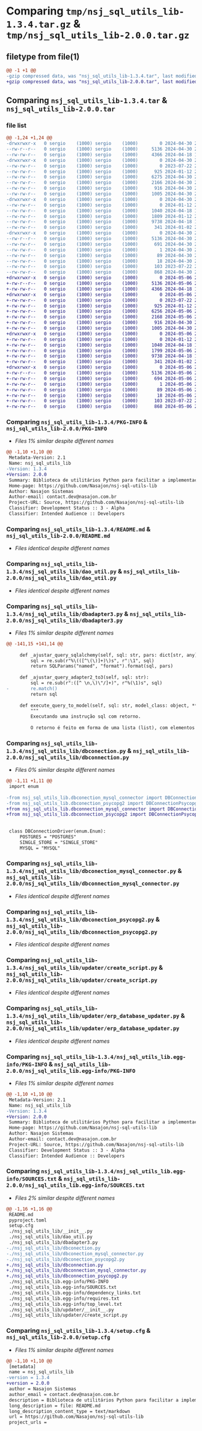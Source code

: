 # Comparing `tmp/nsj_sql_utils_lib-1.3.4.tar.gz` & `tmp/nsj_sql_utils_lib-2.0.0.tar.gz`

## filetype from file(1)

```diff
@@ -1 +1 @@
-gzip compressed data, was "nsj_sql_utils_lib-1.3.4.tar", last modified: Tue Apr 30 23:43:01 2024, max compression
+gzip compressed data, was "nsj_sql_utils_lib-2.0.0.tar", last modified: Mon May  6 22:56:02 2024, max compression
```

## Comparing `nsj_sql_utils_lib-1.3.4.tar` & `nsj_sql_utils_lib-2.0.0.tar`

### file list

```diff
@@ -1,24 +1,24 @@
-drwxrwxr-x   0 sergio    (1000) sergio    (1000)        0 2024-04-30 23:43:01.752900 nsj_sql_utils_lib-1.3.4/
--rw-r--r--   0 sergio    (1000) sergio    (1000)     5136 2024-04-30 23:43:01.752900 nsj_sql_utils_lib-1.3.4/PKG-INFO
--rw-rw-r--   0 sergio    (1000) sergio    (1000)     4366 2024-04-18 17:44:27.000000 nsj_sql_utils_lib-1.3.4/README.md
-drwxrwxr-x   0 sergio    (1000) sergio    (1000)        0 2024-04-30 23:43:01.748900 nsj_sql_utils_lib-1.3.4/nsj_sql_utils_lib/
--rw-rw-r--   0 sergio    (1000) sergio    (1000)        0 2023-07-22 21:56:47.000000 nsj_sql_utils_lib-1.3.4/nsj_sql_utils_lib/__init__.py
--rw-rw-r--   0 sergio    (1000) sergio    (1000)      925 2024-01-12 20:44:34.000000 nsj_sql_utils_lib-1.3.4/nsj_sql_utils_lib/dao_util.py
--rw-rw-r--   0 sergio    (1000) sergio    (1000)     6275 2024-04-30 23:33:41.000000 nsj_sql_utils_lib-1.3.4/nsj_sql_utils_lib/dbadapter3.py
--rw-rw-r--   0 sergio    (1000) sergio    (1000)     2166 2024-04-30 22:57:24.000000 nsj_sql_utils_lib-1.3.4/nsj_sql_utils_lib/dbconection.py
--rw-rw-r--   0 sergio    (1000) sergio    (1000)      916 2024-04-30 22:23:54.000000 nsj_sql_utils_lib-1.3.4/nsj_sql_utils_lib/dbconection_mysql_connector.py
--rw-rw-r--   0 sergio    (1000) sergio    (1000)     1005 2024-04-30 22:30:45.000000 nsj_sql_utils_lib-1.3.4/nsj_sql_utils_lib/dbconection_psycopg2.py
-drwxrwxr-x   0 sergio    (1000) sergio    (1000)        0 2024-04-30 23:43:01.752900 nsj_sql_utils_lib-1.3.4/nsj_sql_utils_lib/updater/
--rw-rw-r--   0 sergio    (1000) sergio    (1000)        0 2024-01-12 20:44:34.000000 nsj_sql_utils_lib-1.3.4/nsj_sql_utils_lib/updater/__init__.py
--rw-rw-r--   0 sergio    (1000) sergio    (1000)     1040 2024-04-18 17:44:27.000000 nsj_sql_utils_lib-1.3.4/nsj_sql_utils_lib/updater/create_script.py
--rw-rw-r--   0 sergio    (1000) sergio    (1000)     1809 2024-01-12 20:44:34.000000 nsj_sql_utils_lib-1.3.4/nsj_sql_utils_lib/updater/db_updater.py
--rw-rw-r--   0 sergio    (1000) sergio    (1000)     9738 2024-04-18 17:44:27.000000 nsj_sql_utils_lib-1.3.4/nsj_sql_utils_lib/updater/erp_database_updater.py
--rw-rw-r--   0 sergio    (1000) sergio    (1000)      341 2024-01-02 22:09:17.000000 nsj_sql_utils_lib-1.3.4/nsj_sql_utils_lib/updater/vars.py
-drwxrwxr-x   0 sergio    (1000) sergio    (1000)        0 2024-04-30 23:43:01.752900 nsj_sql_utils_lib-1.3.4/nsj_sql_utils_lib.egg-info/
--rw-r--r--   0 sergio    (1000) sergio    (1000)     5136 2024-04-30 23:43:01.000000 nsj_sql_utils_lib-1.3.4/nsj_sql_utils_lib.egg-info/PKG-INFO
--rw-rw-r--   0 sergio    (1000) sergio    (1000)      691 2024-04-30 23:43:01.000000 nsj_sql_utils_lib-1.3.4/nsj_sql_utils_lib.egg-info/SOURCES.txt
--rw-rw-r--   0 sergio    (1000) sergio    (1000)        1 2024-04-30 23:43:01.000000 nsj_sql_utils_lib-1.3.4/nsj_sql_utils_lib.egg-info/dependency_links.txt
--rw-rw-r--   0 sergio    (1000) sergio    (1000)       89 2024-04-30 23:43:01.000000 nsj_sql_utils_lib-1.3.4/nsj_sql_utils_lib.egg-info/requires.txt
--rw-rw-r--   0 sergio    (1000) sergio    (1000)       18 2024-04-30 23:43:01.000000 nsj_sql_utils_lib-1.3.4/nsj_sql_utils_lib.egg-info/top_level.txt
--rw-rw-r--   0 sergio    (1000) sergio    (1000)      103 2023-07-22 22:03:17.000000 nsj_sql_utils_lib-1.3.4/pyproject.toml
--rw-rw-r--   0 sergio    (1000) sergio    (1000)      868 2024-04-30 23:43:01.752900 nsj_sql_utils_lib-1.3.4/setup.cfg
+drwxrwxr-x   0 sergio    (1000) sergio    (1000)        0 2024-05-06 22:56:02.200920 nsj_sql_utils_lib-2.0.0/
+-rw-r--r--   0 sergio    (1000) sergio    (1000)     5136 2024-05-06 22:56:02.200920 nsj_sql_utils_lib-2.0.0/PKG-INFO
+-rw-rw-r--   0 sergio    (1000) sergio    (1000)     4366 2024-04-18 17:44:27.000000 nsj_sql_utils_lib-2.0.0/README.md
+drwxrwxr-x   0 sergio    (1000) sergio    (1000)        0 2024-05-06 22:56:02.200920 nsj_sql_utils_lib-2.0.0/nsj_sql_utils_lib/
+-rw-rw-r--   0 sergio    (1000) sergio    (1000)        0 2023-07-22 21:56:47.000000 nsj_sql_utils_lib-2.0.0/nsj_sql_utils_lib/__init__.py
+-rw-rw-r--   0 sergio    (1000) sergio    (1000)      925 2024-01-12 20:44:34.000000 nsj_sql_utils_lib-2.0.0/nsj_sql_utils_lib/dao_util.py
+-rw-rw-r--   0 sergio    (1000) sergio    (1000)     6256 2024-05-06 22:23:45.000000 nsj_sql_utils_lib-2.0.0/nsj_sql_utils_lib/dbadapter3.py
+-rw-rw-r--   0 sergio    (1000) sergio    (1000)     2168 2024-05-06 22:25:04.000000 nsj_sql_utils_lib-2.0.0/nsj_sql_utils_lib/dbconnection.py
+-rw-rw-r--   0 sergio    (1000) sergio    (1000)      916 2024-04-30 22:23:54.000000 nsj_sql_utils_lib-2.0.0/nsj_sql_utils_lib/dbconnection_mysql_connector.py
+-rw-rw-r--   0 sergio    (1000) sergio    (1000)     1005 2024-04-30 22:30:45.000000 nsj_sql_utils_lib-2.0.0/nsj_sql_utils_lib/dbconnection_psycopg2.py
+drwxrwxr-x   0 sergio    (1000) sergio    (1000)        0 2024-05-06 22:56:02.200920 nsj_sql_utils_lib-2.0.0/nsj_sql_utils_lib/updater/
+-rw-rw-r--   0 sergio    (1000) sergio    (1000)        0 2024-01-12 20:44:34.000000 nsj_sql_utils_lib-2.0.0/nsj_sql_utils_lib/updater/__init__.py
+-rw-rw-r--   0 sergio    (1000) sergio    (1000)     1040 2024-04-18 17:44:27.000000 nsj_sql_utils_lib-2.0.0/nsj_sql_utils_lib/updater/create_script.py
+-rw-rw-r--   0 sergio    (1000) sergio    (1000)     1799 2024-05-06 22:25:00.000000 nsj_sql_utils_lib-2.0.0/nsj_sql_utils_lib/updater/db_updater.py
+-rw-rw-r--   0 sergio    (1000) sergio    (1000)     9738 2024-04-18 17:44:27.000000 nsj_sql_utils_lib-2.0.0/nsj_sql_utils_lib/updater/erp_database_updater.py
+-rw-rw-r--   0 sergio    (1000) sergio    (1000)      341 2024-01-02 22:09:17.000000 nsj_sql_utils_lib-2.0.0/nsj_sql_utils_lib/updater/vars.py
+drwxrwxr-x   0 sergio    (1000) sergio    (1000)        0 2024-05-06 22:56:02.200920 nsj_sql_utils_lib-2.0.0/nsj_sql_utils_lib.egg-info/
+-rw-r--r--   0 sergio    (1000) sergio    (1000)     5136 2024-05-06 22:56:02.000000 nsj_sql_utils_lib-2.0.0/nsj_sql_utils_lib.egg-info/PKG-INFO
+-rw-rw-r--   0 sergio    (1000) sergio    (1000)      694 2024-05-06 22:56:02.000000 nsj_sql_utils_lib-2.0.0/nsj_sql_utils_lib.egg-info/SOURCES.txt
+-rw-rw-r--   0 sergio    (1000) sergio    (1000)        1 2024-05-06 22:56:02.000000 nsj_sql_utils_lib-2.0.0/nsj_sql_utils_lib.egg-info/dependency_links.txt
+-rw-rw-r--   0 sergio    (1000) sergio    (1000)       89 2024-05-06 22:56:02.000000 nsj_sql_utils_lib-2.0.0/nsj_sql_utils_lib.egg-info/requires.txt
+-rw-rw-r--   0 sergio    (1000) sergio    (1000)       18 2024-05-06 22:56:02.000000 nsj_sql_utils_lib-2.0.0/nsj_sql_utils_lib.egg-info/top_level.txt
+-rw-rw-r--   0 sergio    (1000) sergio    (1000)      103 2023-07-22 22:03:17.000000 nsj_sql_utils_lib-2.0.0/pyproject.toml
+-rw-rw-r--   0 sergio    (1000) sergio    (1000)      868 2024-05-06 22:56:02.200920 nsj_sql_utils_lib-2.0.0/setup.cfg
```

### Comparing `nsj_sql_utils_lib-1.3.4/PKG-INFO` & `nsj_sql_utils_lib-2.0.0/PKG-INFO`

 * *Files 1% similar despite different names*

```diff
@@ -1,10 +1,10 @@
 Metadata-Version: 2.1
 Name: nsj_sql_utils_lib
-Version: 1.3.4
+Version: 2.0.0
 Summary: Biblioteca de utilitários Python para facilitar a implementação de sistemas com acesso a banco de dados.
 Home-page: https://github.com/Nasajon/nsj-sql-utils-lib
 Author: Nasajon Sistemas
 Author-email: contact.dev@nasajon.com.br
 Project-URL: Source, https://github.com/Nasajon/nsj-sql-utils-lib
 Classifier: Development Status :: 3 - Alpha
 Classifier: Intended Audience :: Developers
```

### Comparing `nsj_sql_utils_lib-1.3.4/README.md` & `nsj_sql_utils_lib-2.0.0/README.md`

 * *Files identical despite different names*

### Comparing `nsj_sql_utils_lib-1.3.4/nsj_sql_utils_lib/dao_util.py` & `nsj_sql_utils_lib-2.0.0/nsj_sql_utils_lib/dao_util.py`

 * *Files identical despite different names*

### Comparing `nsj_sql_utils_lib-1.3.4/nsj_sql_utils_lib/dbadapter3.py` & `nsj_sql_utils_lib-2.0.0/nsj_sql_utils_lib/dbadapter3.py`

 * *Files 1% similar despite different names*

```diff
@@ -141,15 +141,14 @@
 
     def _ajustar_query_sqlalchemy(self, sql: str, pars: dict[str, any]):
         sql = re.sub(r"%\(([^\(\)]+)\)s", r":\1", sql)
         return SQLParams("named", "format").format(sql, pars)
 
     def _ajustar_query_adapter2_to3(self, sql: str):
         sql = re.sub(r":([^ \n,\)\"/]+)", r"%(\1)s", sql)
-        re.match()
         return sql
 
     def execute_query_to_model(self, sql: str, model_class: object, **kwargs) -> list:
         """
         Executando uma instrução sql com retorno.
 
         O retorno é feito em forma de uma lista (list), com elementos do tipo passado pelo parâmetro
```

### Comparing `nsj_sql_utils_lib-1.3.4/nsj_sql_utils_lib/dbconection.py` & `nsj_sql_utils_lib-2.0.0/nsj_sql_utils_lib/dbconnection.py`

 * *Files 0% similar despite different names*

```diff
@@ -1,11 +1,11 @@
 import enum
 
-from nsj_sql_utils_lib.dbconection_mysql_connector import DBConnectionMySQLConnector
-from nsj_sql_utils_lib.dbconection_psycopg2 import DBConnectionPsycopg2
+from nsj_sql_utils_lib.dbconnection_mysql_connector import DBConnectionMySQLConnector
+from nsj_sql_utils_lib.dbconnection_psycopg2 import DBConnectionPsycopg2
 
 
 class DBConnectionDriver(enum.Enum):
     POSTGRES = "POSTGRES"
     SINGLE_STORE = "SINGLE_STORE"
     MYSQL = "MYSQL"
```

### Comparing `nsj_sql_utils_lib-1.3.4/nsj_sql_utils_lib/dbconection_mysql_connector.py` & `nsj_sql_utils_lib-2.0.0/nsj_sql_utils_lib/dbconnection_mysql_connector.py`

 * *Files identical despite different names*

### Comparing `nsj_sql_utils_lib-1.3.4/nsj_sql_utils_lib/dbconection_psycopg2.py` & `nsj_sql_utils_lib-2.0.0/nsj_sql_utils_lib/dbconnection_psycopg2.py`

 * *Files identical despite different names*

### Comparing `nsj_sql_utils_lib-1.3.4/nsj_sql_utils_lib/updater/create_script.py` & `nsj_sql_utils_lib-2.0.0/nsj_sql_utils_lib/updater/create_script.py`

 * *Files identical despite different names*

### Comparing `nsj_sql_utils_lib-1.3.4/nsj_sql_utils_lib/updater/erp_database_updater.py` & `nsj_sql_utils_lib-2.0.0/nsj_sql_utils_lib/updater/erp_database_updater.py`

 * *Files identical despite different names*

### Comparing `nsj_sql_utils_lib-1.3.4/nsj_sql_utils_lib.egg-info/PKG-INFO` & `nsj_sql_utils_lib-2.0.0/nsj_sql_utils_lib.egg-info/PKG-INFO`

 * *Files 1% similar despite different names*

```diff
@@ -1,10 +1,10 @@
 Metadata-Version: 2.1
 Name: nsj_sql_utils_lib
-Version: 1.3.4
+Version: 2.0.0
 Summary: Biblioteca de utilitários Python para facilitar a implementação de sistemas com acesso a banco de dados.
 Home-page: https://github.com/Nasajon/nsj-sql-utils-lib
 Author: Nasajon Sistemas
 Author-email: contact.dev@nasajon.com.br
 Project-URL: Source, https://github.com/Nasajon/nsj-sql-utils-lib
 Classifier: Development Status :: 3 - Alpha
 Classifier: Intended Audience :: Developers
```

### Comparing `nsj_sql_utils_lib-1.3.4/nsj_sql_utils_lib.egg-info/SOURCES.txt` & `nsj_sql_utils_lib-2.0.0/nsj_sql_utils_lib.egg-info/SOURCES.txt`

 * *Files 2% similar despite different names*

```diff
@@ -1,16 +1,16 @@
 README.md
 pyproject.toml
 setup.cfg
 ./nsj_sql_utils_lib/__init__.py
 ./nsj_sql_utils_lib/dao_util.py
 ./nsj_sql_utils_lib/dbadapter3.py
-./nsj_sql_utils_lib/dbconection.py
-./nsj_sql_utils_lib/dbconection_mysql_connector.py
-./nsj_sql_utils_lib/dbconection_psycopg2.py
+./nsj_sql_utils_lib/dbconnection.py
+./nsj_sql_utils_lib/dbconnection_mysql_connector.py
+./nsj_sql_utils_lib/dbconnection_psycopg2.py
 ./nsj_sql_utils_lib.egg-info/PKG-INFO
 ./nsj_sql_utils_lib.egg-info/SOURCES.txt
 ./nsj_sql_utils_lib.egg-info/dependency_links.txt
 ./nsj_sql_utils_lib.egg-info/requires.txt
 ./nsj_sql_utils_lib.egg-info/top_level.txt
 ./nsj_sql_utils_lib/updater/__init__.py
 ./nsj_sql_utils_lib/updater/create_script.py
```

### Comparing `nsj_sql_utils_lib-1.3.4/setup.cfg` & `nsj_sql_utils_lib-2.0.0/setup.cfg`

 * *Files 1% similar despite different names*

```diff
@@ -1,10 +1,10 @@
 [metadata]
 name = nsj_sql_utils_lib
-version = 1.3.4
+version = 2.0.0
 author = Nasajon Sistemas
 author_email = contact.dev@nasajon.com.br
 description = Biblioteca de utilitários Python para facilitar a implementação de sistemas com acesso a banco de dados.
 long_description = file: README.md
 long_description_content_type = text/markdown
 url = https://github.com/Nasajon/nsj-sql-utils-lib
 project_urls =
```


